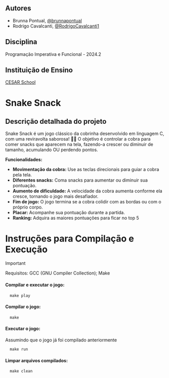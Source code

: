 ## Autores

- Brunna Pontual, [@brunnapontual](https://github.com/brunnapontual)
- Rodrigo Cavalcanti, [@RodrigoCavalcanti1](https://github.com/RodrigoCavalcanti1)

## Disciplina

Programação Imperativa e Funcional - 2024.2

## Instituição de Ensino

[CESAR School](https://www.cesar.school/)

# Snake Snack                                                      
                                                                                                                                                                                

## Descrição detalhada do projeto

Snake Snack é um jogo clássico da cobrinha desenvolvido em linguagem C, com uma reviravolta saborosa! 🐍🍎
 O objetivo é controlar a cobra para comer snacks que aparecem na tela, fazendo-a crescer ou diminuir de 
 tamanho, acumulando OU perdendo pontos. 

**Funcionalidades:**

* **Movimentação da cobra:** Use as teclas direcionais para guiar a cobra pela tela.
* **Diferentes snacks:** Coma snacks para aumentar ou diminuir sua pontuação.
* **Aumento de dificuldade:** A velocidade da cobra aumenta conforme ela cresce, tornando o jogo mais desafiador.
* **Fim de jogo:** O jogo termina se a cobra colidir com as bordas ou com o próprio corpo.
* **Placar:** Acompanhe sua pontuação durante a partida.
* **Ranking:** Adquira as maiores pontuações para ficar no top 5

# Instruções para Compilação e Execução
> [!IMPORTANT]
> Requisitos:
> GCC (GNU Compiler Collection);
> Make

#### Compilar e executar o jogo:
```http
  make play
```
#### Compilar o jogo:
```http
  make
```
#### Executar o jogo: 
Assumindo que o jogo já foi compilado anteriormente
```http
  make run
```
#### Limpar arquivos compilados:
```http
  make clean
```

